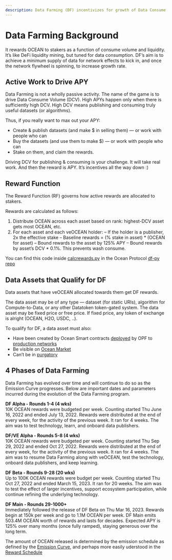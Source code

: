 ```yaml
---
description: Data Farming (DF) incentivizes for growth of Data Consume Volume (DCV) in the Ocean ecosystem.
---
```

# Data Farming Background

It rewards OCEAN to stakers as a function of consume volume and liquidity. It’s like DeFi liquidity mining, but tuned for data consumption. DF’s aim is to achieve a minimum supply of data for network effects to kick in, and once the network flywheel is spinning, to increase growth rate.

## Active Work to Drive APY

Data Farming is not a wholly passive activity. The name of the game is to drive Data Consume Volume (DCV). High APYs happen only when there is sufficiently high DCV. High DCV means publishing and consuming truly useful datasets (or algorithms).

Thus, if you really want to max out your APY:
- Create & publish datasets (and make $ in selling them) — or work with people who can
- Buy the datasets (and use them to make $) — or work with people who can
- Stake on them, and claim the rewards.

Driving DCV for publishing & consuming is your challenge. It will take real work. And then the reward is APY. It’s incentives all the way down :)

## Reward Function

The Reward Function (RF) governs how active rewards are allocated to stakers.

Rewards are calculated as follows:
1. Distribute OCEAN across each asset based on rank: highest-DCV asset gets most OCEAN, etc.
1. For each asset and each veOCEAN holder:
– If the holder is a publisher, 2x the effective stake
– Baseline rewards = (% stake in asset) * (OCEAN for asset)
– Bound rewards to the asset by 125% APY
– Bound rewards by asset’s DCV * 0.1%. This prevents wash consume.

You can find this code inside [calcrewards.py](https://github.com/oceanprotocol/df-py/blob/main/util/calcrewards.py) in the Ocean Protocol [df-py repo](https://github.com/oceanprotocol/df-py/)

## Data Assets that Qualify for DF

Data assets that have veOCEAN allocated towards them get DF rewards.

The data asset may be of any type — dataset (for static URIs), algorithm for Compute-to-Data, or any other Datatoken token-gated system. The data asset may be fixed price or free price. If fixed price, any token of exchange is alright (OCEAN, H2O, USDC, ..).

To qualify for DF, a data asset must also:
- Have been created by Ocean Smart contracts [deployed](https://github.com/oceanprotocol/contracts/blob/v4main/addresses/address.json) by OPF to [production networks](https://docs.oceanprotocol.com/core-concepts/networks)
- Be visible on [Ocean Market](https://market.oceanprotocol.com/)
- Can’t be in [purgatory](https://github.com/oceanprotocol/list-purgatory/blob/main/policies/README.md)

## 4 Phases of Data Farming

Data Farming has evolved over time and will continue to do so as the Emission Curve progresses. Below are important dates and parameters incurred during the evolution of the Data Farming program.

**DF Alpha - Rounds 1-4 (4 wks)**  
10K OCEAN rewards were budgeted per week. Counting started Thu June 16, 2022 and ended July 13, 2022. Rewards were distributed at the end of every week, for the activity of the previous week. It ran for 4 weeks. The aim was to test technology, learn, and onboard data publishers.

**DF/VE Alpha - Rounds 5-8 (4 wks)**  
10K OCEAN rewards were budgeted per week. Counting started Thu Sep 29, 2022 and ended Oct 27, 2022. Rewards were distributed at the end of every week, for the activity of the previous week. It ran for 4 weeks. The aim was to resume Data Farming along with veOCEAN, test the technology, onboard data publishers, and keep learning.

**DF Beta - Rounds 9-28 (20 wks)**  
Up to 100K OCEAN rewards were budget per week. Counting started Thu Oct 27, 2022 and ended March 15, 2023. It ran for 20 weeks. The aim was to test the effect of larger incentives, support ecosystem participation, while continue refining the underlying technology.

**DF Main - Rounds 29-1000+**  
Immediately followed the release of DF Beta on Thu Mar 16, 2023. Rewards begin at 150k per week and go to 1.1M OCEAN per week. DF Main emits 503.4M OCEAN worth of rewards and lasts for decades. Expected APY is 125% over many months (once fully ramped), staying generous over the long term.

The amount of OCEAN released is determined by the emission schedule as defined by the [Emission Curve](emissions-apys.md#emissions--apys), and perhaps more easily uderstood in the [Reward Schedule](df-intro.md#reward-schedule)